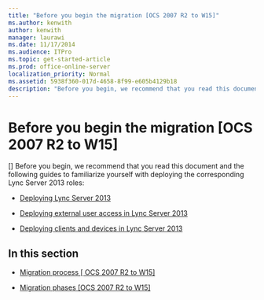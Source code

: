 ```yaml
---
title: "Before you begin the migration [OCS 2007 R2 to W15]"
ms.author: kenwith
author: kenwith
manager: laurawi
ms.date: 11/17/2014
ms.audience: ITPro
ms.topic: get-started-article
ms.prod: office-online-server
localization_priority: Normal
ms.assetid: 5938f360-017d-4658-8f99-e605b4129b18
description: "Before you begin, we recommend that you read this document and the following guides to familiarize yourself with deploying the corresponding Lync Server 2013 roles:"
---
```


# Before you begin the migration [OCS 2007 R2 to W15]
[]
Before you begin, we recommend that you read this document and the following guides to familiarize yourself with deploying the corresponding Lync Server 2013 roles:
  
- [Deploying Lync Server 2013](../../deployment/deploying-lync-server-2013/deploying-lync-server-2013.md)
    
- [Deploying external user access in Lync Server 2013](../../deployment/deploying-external-user-access/deploying-external-user-access.md)
    
- [Deploying clients and devices in Lync Server 2013](../../deployment/deploying-clients-and-devices/deploying-clients-and-devices.md)
    
## In this section

- [Migration process [ OCS 2007 R2 to W15]](migration-processocs-2007-r2-to-w15.md)
    
- [Migration phases [OCS 2007 R2 to W15]](migration-phases-ocs-2007-r2-to-w15.md)
    

